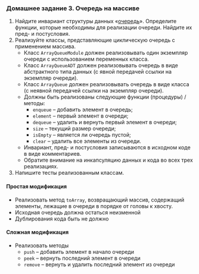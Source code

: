 ### Домашнее задание 3. Очередь на массиве

1. Найдите инвариант структуры данных «[очередь](https://en.wikipedia.org/wiki/Queue_\(abstract_data_type\))». Определите функции, которые необходимы для реализации очереди. Найдите их пред- и постусловия.
2. Реализуйте классы, представляющие циклическую очередь с применением массива.
    * Класс `ArrayQueueModule` должен реализовывать один экземпляр очереди с использованием переменных класса.
    * Класс `ArrayQueueADT` должен реализовывать очередь в виде абстрактного типа данных (с явной передачей ссылки на экземпляр очереди).
    * Класс `ArrayQueue` должен реализовывать очередь в виде класса (с неявной передачей ссылки на экземпляр очереди).
    * Должны быть реализованы следующие функции (процедуры) / методы:
        * `enqueue` – добавить элемент в очередь;
        * `element` – первый элемент в очереди;
        * `dequeue` – удалить и вернуть первый элемент в очереди;
        * `size` – текущий размер очереди;
        * `isEmpty` – является ли очередь пустой;
        * `clear` – удалить все элементы из очереди.
    * Инвариант, пред- и постусловия записываются в исходном коде в виде комментариев.
    * Обратите внимание на инкапсуляцию данных и кода во всех трех реализациях.
3. Напишите тесты реализованным классам.

#### Простая модификация

* Реализовать метод `toArray`, возвращающий массив, содержащий элементы, лежащие в очереди в порядке от головы к хвосту.
* Исходная очередь должна остаться неизменной
* Дублирования кода быть не должно

#### Сложная модификация

* Реализовать методы
  - `push` – добавить элемент в начало очереди
  - `peek` – вернуть последний элемент в очереди
  - `remove` – вернуть и удалить последний элемент из очереди